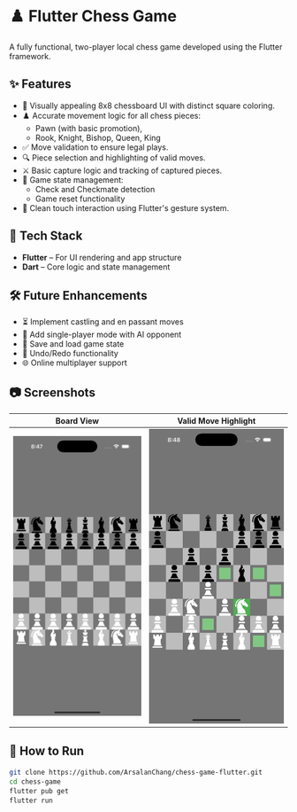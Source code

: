 # ♟️ Flutter Chess Game

A fully functional, two-player local chess game developed using the Flutter framework.

## ✨ Features

- 🎨 Visually appealing 8x8 chessboard UI with distinct square coloring.
- ♟️ Accurate movement logic for all chess pieces:
  - Pawn (with basic promotion),
  - Rook, Knight, Bishop, Queen, King
- ✅ Move validation to ensure legal plays.
- 🔍 Piece selection and highlighting of valid moves.
- ⚔️ Basic capture logic and tracking of captured pieces.
- 🧠 Game state management:
  - Check and Checkmate detection
  - Game reset functionality
- 📱 Clean touch interaction using Flutter's gesture system.

## 🚀 Tech Stack

- **Flutter** – For UI rendering and app structure
- **Dart** – Core logic and state management

## 🛠️ Future Enhancements

- ⏳ Implement castling and en passant moves
- 🤖 Add single-player mode with AI opponent
- 💾 Save and load game state
- 🔄 Undo/Redo functionality
- 🌐 Online multiplayer support

## 📷 Screenshots

| Board View | Valid Move Highlight |
|------------|----------------------|
| ![board](img1.png) | ![highlight](img2.png) |


## 🧪 How to Run

```bash
git clone https://github.com/ArsalanChang/chess-game-flutter.git
cd chess-game
flutter pub get
flutter run
